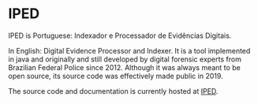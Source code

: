 # IPED

IPED is Portuguese: Indexador e Processador de Evidências Digitais.

In English: Digital Evidence Processor and Indexer. It is a tool implemented in java and originally and still developed by digital forensic experts from Brazilian Federal Police since 2012. 
Although it was always meant to be open source, its source code was effectively made public in 2019.


The source code and documentation is currently hosted at [IPED](https://github.com/lfcnassif/IPED).
